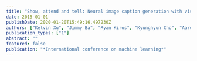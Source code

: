 ```yaml
---
title: "Show, attend and tell: Neural image caption generation with visual attention"
date: 2015-01-01
publishDate: 2020-01-20T15:49:16.497230Z
authors: ["Kelvin Xu", "Jimmy Ba", "Ryan Kiros", "Kyunghyun Cho", "Aaron Courville", "Ruslan Salakhudinov", "Rich Zemel", "Yoshua Bengio"]
publication_types: ["1"]
abstract: ""
featured: false
publication: "*International conference on machine learning*"
---
```


